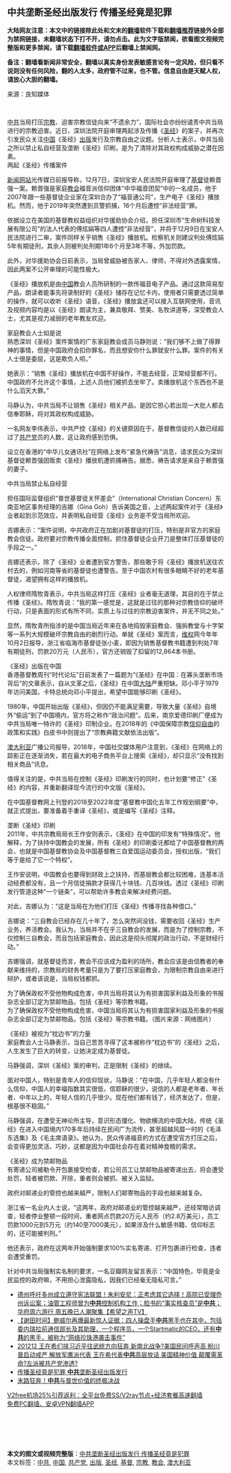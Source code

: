  <h2>中共垄断圣经出版发行 传播圣经竟是犯罪</h2> <p class="notice"><b>大陆网友注意：本文中的链接除此处和文末的<a href="https://github.com/bannedbook/fanqiang" >翻墙</a>软件下载和<a href="https://github.com/killgcd/justmysocks/blob/master/README.md">翻墙推荐</a>链接外全部为禁网链接，未翻墙状态下打不开，请勿点击。此为文字版禁闻，欲看图文视频完整版和更多禁闻，请下载<a href="https://github.com/bannedbook/fanqiang">翻墙软件或APP</a>后翻墙上禁闻网。</p><p>备注：翻墙看新闻非常安全，翻墙以真实身份发表敏感言论有一定风险，但只看不说则没有任何风险，翻的人太多，政府管不过来，也不管。信息自由是天赋人权，请放心大胆的翻墙。</b></p>  <div class="entry"> <p>来源：良知媒体</p> <p></br></p> <p><a href="https://www.bannedbook.org/bnews/tag/%e4%b8%ad%e5%85%b1/" class="st_tag internal_tag" rel="tag" title="标签 中共 下的日志">中共</a>当局打压<a href="https://www.bannedbook.org/bnews/tag/%e5%ae%97%e6%95%99/" class="st_tag internal_tag" rel="tag" title="标签 宗教 下的日志">宗教</a>、迫害宗教信徒向来“不遗余力”，国际社会亦纷纷谴责中共当局进行的宗教迫害。近日，深圳法院开庭审理两起涉及传播《<a href="https://www.bannedbook.org/bnews/tag/%e5%9c%a3%e7%bb%8f/" class="st_tag internal_tag" rel="tag" title="标签 圣经 下的日志">圣经</a>》的案子，并再次引发民众关注<span class='wp_keywordlink_affiliate'><a href="https://www.bannedbook.org/" title="中国" target="_blank">中国</a></span>《圣经》<a href="https://www.bannedbook.org/bnews/tag/%E5%87%BA%E7%89%88/" class="st_tag internal_tag" rel="tag" title="标签 出版 下的日志">出版</a>发行及宗教自由之议题。分析人士表示，中共当局之所以禁止私自经营及垄断《圣经》印刷，是为了清除对其政权构成威胁之潜在因素。<br />两起《圣经》传播案件</p> <p><span class='wp_keywordlink_affiliate'><a href="https://www.bannedbook.org/" title="新闻网站">新闻网站</a></span>光传媒日前报导称，12月7日，深圳宝安人民法院开庭审理了<a href="https://www.bannedbook.org/bnews/tag/%E5%9F%BA%E7%9D%A3/" class="st_tag internal_tag" rel="tag" title="标签 基督 下的日志">基督</a>徒赖晋强一案。赖晋强是家庭<a href="https://www.bannedbook.org/bnews/tag/%E6%95%99%E4%BC%9A/" class="st_tag internal_tag" rel="tag" title="标签 教会 下的日志">教会</a>福音派信仰团体“中华福音团契”中的一名成员，他于2007年跟一些基督徒企业家在深圳合办了“福音通公司”，生产电子《圣经》播放机。然而，他于2019年突然遭到员警抓捕，16个月后遭控“非法经营”罪。</p> <p>依据设立在美国的基督教权益组织对华援助协会介绍，担任深圳市“生命树科技发展有限公司”的法人代表的傅炫娟等四人遭控“非法经营”，并将于12月9日在宝安人民法院进行二审，案件同样关乎销售《圣经》播放机。检察机关则建议判处傅炫娟5年有期徒刑，其余人则被判处刑期1年6个月至3年不等，外加罚款。</p> <p>此外，对华援助协会日前表示，当局曾威胁被告家人、律师，不得对外透露案情，因此两案不公开审理的可能性极大。</p> <p>《圣经》播放机是由<a href="https://www.bannedbook.org/bnews/tag/%E4%B8%AD%E5%9B%BD/" class="st_tag internal_tag" rel="tag" title="标签 中国 下的日志">中国</a>教会人员所研制的一款传福音电子产品。通过这款简易型产品，朗读者能事先将录制好的《圣经》储存在记忆卡内，使用者只需要透过简单的操作，就可以收听《圣经》语音，《圣经》播放盒还可以接入互联网使用，音讯及视频内容均是以《圣经》朗读为主，兼具敬拜、赞美、名牧讲道等，深受教会人士，尤其是视力减弱的老年教友欢迎。</p> <p>家庭教会人士如是说<br />熟悉深圳《圣经》案件案情的广东家庭教会成员马静则说：“我们够不上做了得罪神的事情，但是中国政府会扣你罪名，而且想安你什么罪就安什么罪。案件的有关人士很是委屈，这是欺负人呗。”</p> <p>她表示：“销售《圣经》播放机在中国不好操作，不能去经营，正常经营都不行。中国政府不允许这个事情，上述人员他们被抓去坐牢了。卖播放机这个东西也不是什么滔天大罪。”</p>  <p>马静认为，中共当局不让销售《圣经》相关产品，是因它担心若出现一大批人都去信奉耶稣，将对其政权构成威胁。</p> <p>一名网友李伟表示，中共严控《圣经》的关键原因在于，基督教信徒的人数已经超过了<a href="https://www.bannedbook.org/bnews/tag/%e5%85%b1%e4%ba%a7%e5%85%9a/" class="st_tag internal_tag" rel="tag" title="标签 共产党 下的日志">共产党</a>员的人数，这让政府感到恐惧。</p> <p>设立在香港的“中华儿女通讯社”在网络上发布“紧急代祷告”消息，请求民众为深圳基督徒赖晋强因贩卖《圣经》播放机遭抓捕祷告。据悉，祷告请求是来自于赖晋强的妻子。</p> <p>中共当局禁止私自经营</p> <p>担任国际监督组织“普世基督徒关怀差会”（International Christian Concern）东南亚地区事务经理的吉娜（Gina Goh）告诉美国之音，上述两起案件对于《圣经》业者起到示范效应，并表明私自经营《圣经》业务是不受当局所欢迎。</p> <p>吉娜表示：“案件说明，中共政府正在加剧对基督徒的打压，特别是非官方的家庭教会信徒。政府要对宗教传播全面控制，抓住基督徒企业开刀是整体打压基督徒的手段之一。”</p> <p>吉娜还表示，除了《圣经》业者遭到官方警告，那些敢于将《圣经》播放机送往农村去的，例如河南等省的基督徒也遭警告。至于中国农村有很多眼睛不好的老年基督徒，渴望拥有这样的播放机。</p> <p>人权律师隋牧青表示，中共当局这样打压《圣经》业者毫无道理，其目的在于禁止传播《圣经》。隋牧青说：“我的第一感觉是，这就是过往的那种对宗教信仰的破坏行动，只是表面的形式有所不同，实质上与过往的宗教迫害案件，并无不同之处。”</p> <p>显然，隋牧青所指涉的是中国当局近年来在各地捣毁家庭教会、强拆教堂与十字架等一系列大规模破坏宗教自由的剧烈行动。单就《圣经》案而言，<span class='wp_keywordlink_affiliate'><a href="https://www.bannedbook.org/bnews/weiquan/" title="维权" target="_blank">维权</a></span>网今年年10月2日报导，浙江省临海市基督徒张小麦，即因为销售基督教书籍遭到判处7年有期徒刑，罚款20万元（人民币），官方还销毁了扣留的12,864本书册。</p>  <p>《圣经》出版在中国<br />香港基督教周刊“时代论坛”日前发表了一篇题为“《圣经》在中国：在寡头垄断市场背后”的文章表示，自从文革之后，《圣经》在中国<span class='wp_keywordlink_affiliate'><a href="https://www.bannedbook.org/" title="大陆" target="_blank">大陆</a></span>严重短缺。邓小平于1979年访问美国，卡特总统向邓小平提出，希望中国能够印刷《圣经》。</p> <p>1980年，中国开始出版《圣经》，但因仍不能满足需要，导致大量《圣经》自境外“偷运”到了中国境内，官方将之称作“政治问题”。后来，南京爱德印刷厂便成为中共当局唯一特许的《圣经》印制企业。在2018年的《中国保障宗教<span class='wp_keywordlink'><a href="https://www.bannedbook.org/forum11/topic307.html" title="禁片：在中国宗教信仰自由吗？" target="_blank">信仰自由</a></span>的政策和实践》白皮书中则提出了“宗教典籍文献依法出版”。</p> <p><a href="https://www.bannedbook.org/bnews/tag/%e6%be%b3%e5%a4%a7%e5%88%a9%e4%ba%9a/" class="st_tag internal_tag" rel="tag" title="标签 澳大利亚 下的日志">澳大利亚</a>广播公司报导，2018年，中国社交媒体用户注意到，《圣经》在网络上的踪影正在逐渐消失，若在最大的电子商务平台上搜索《圣经》，却只显示“没有找到相关商品”讯息。</p> <p>值得关注的是，中共当局在控制《圣经》印刷发行的同时，也计划要“修正”《圣经》的内容，并重新翻译现今流行的中文版《圣经》。</p> <p>在中国基督教网上刊登的2018至2022年度“基督教中国化五年工作规划纲要”中，就正式提出，要准备着手重译《圣经》，或是编写《圣经》注释。</p> <p>垄断《圣经》印刷<br />2011年，中共宗教局局长王作安则表示，《圣经》在中国的印发有“特殊情况”。他解释，为了扶持中国教会的发展，所有《圣经》的印刷委讬都给了中国基督教的两会，也就是中国基督教协会及中国基督教三自爱国运动委员会，授权出版，“我们等于是给了它一个特权”。</p> <p>王作安说明，中国教会也要得到财政上之扶持，而基层教会都比较困难，连基本活动经费都没有，且一个月信徒捐款才获得几十块钱、几百块钱。透过《圣经》印刷发行管道这种“一个链条”，可以帮助许多教会来解决经费问题。</p> <p>对此，吉娜认为：“这是当局在为他们打压《圣经》传播寻找各种借口。”</p> <p>吉娜说：“三自教会已经存在几十年了，怎么突然间没钱，需要收回《圣经》生产业务，养活教会。我认为，当局并不在乎三自教会的发展，而是为了控制宗教，不仅控制三自教会，而且包括家庭教会，因此这是彻头彻尾的政治行动，不是财经行动。”</p>  <p>吉娜强调，就基督徒而言，教会不应该成为盈利的场所，教会应该是由信教者的奉献来维持的，宗教局的财务考量只是为了要打压家庭教会，为限制宗教自由来进行辩护，或者该说是，当局权钱都抓。</p> <p>为了确保政权不受他物构成危害，中共当局将其认为有损害国家利益及形象的书报杂志全部订定为禁邮物品，包括《圣经》等宗教书籍。<br />为了确保政权不受他物构成危害，中国当局将其认为有损害国家利益及形象的书报杂志全部订定为禁邮物品，包括《圣经》等宗教书籍。（图片来源：网络图片）</p> <p>《圣经》被视为“枕边书”的力量<br />家庭教会人士马静表示，当自己苦苦寻得了这本被称作“枕边书”的《圣经》之后，人生发生了巨大的转变，让她决定成为基督徒。</p> <p>马静强调，深圳《圣经》案的审判，正是限制《圣经》的继续。</p> <p>面对中国人，特别是青年人的信仰现状，马静说：“在中国，几乎年轻人都没有什么信仰，中国人的幸福指数其实很低，信耶稣的很少，说信的人都是老年者、年长者、中年以上的，年轻人信的几乎很少。现在他们都有钱了，经济发达了，但是，根基很不稳固。”</p> <p>马静强调，在遭受无神论所主导，意识形态僵化、物欲横流的中国大陆，传统《圣经》在进入中国境内170多年后持续在民间广为流传，甚至超越风靡一时的《毛泽东选集》及《毛主席语录》。她认为，民众传递福音的方式在遭受官方打压之后，会变得更加灵活、巧妙，这都是因为中国社会存在着对精神食粮的需求。</p> <p>《圣经》成为禁邮物品<br />有寄递公司被勒令开包裹接受检查，若公司员工让禁邮物品被寄递出去，将会遭受处罚，轻者被罚款、开除，重者则会被抓、被关入监狱。</p> <p>政府对邮递业的管控也越来越严，限制人们邮寄物品的手段也越来越复杂。</p> <p>浙江省一名业内人士说，“这两年，政府对邮递业的管控越来越严，还经常暗访调查，轻者停业整顿一段时间，重者网点罚款20万元人民币（约2.8万美元），员工罚款1000元到5万元（约140至7000美元），如果涉及什么敏感书籍、信仰标志的，还可能被判刑。”</p>  <p>他还表示，政府在这两年开始强制要求100%实名寄递、打开包裹进行检查，违者会遭受重罚。</p> <p>针对中共当局强制实名制的要求，一名豆瓣网友留言表示：“中国特色，毕竟是全民监控的政府嘛，不用担心泄露隐私，因我们已经毫无隐私可言。”</p> <ul class='op-related-articles' title='相关阅读'> <li><a href='https://www.bannedbook.org/bnews/cbnews/20201212/1446469.html' target='_blank'>德州呼吁多州成立遵守宪法联盟！朱利安尼：正考虑其它选择！高院已受理乔州诉讼案；油管工程师曾为<b>中共</b>控制机构工作；脸书的“事实核查员”是<b>中共</b>；华府周六游行 周五晚已人潮聚集【希望之声TV】</a></li> <li><a href='https://www.bannedbook.org/bnews/bannedvideo/20201212/1446468.html' target='_blank'>【谢田时间】鲍威尔再爆最新惊人证据：四人操盘手<b>中共</b>黑手也在其中，包括委内瑞拉前通信部长及其助理，一个程序员，一个Startmatic的CEO，还有<b>中共</b>的黑手，被称为“网络珍珠港袭击事件”</a></li> <li><a href='https://www.bannedbook.org/bnews/cbnews/20201212/1446451.html' target='_blank'>201212 王在希们挟习近平往武统方向狂奔  新南北战争?美国民间呼声高 盼川普启动戒严  解放军鹰派代表 王在希代表<b>中共</b>高层放话  美国精神价值 颠覆需革命?左派被共产党渗透?</a></li> <li><a href='https://www.bannedbook.org/bnews/cnnews/20201212/1446449.html' target='_blank'>传播圣经竟是犯罪 <b>中共</b>垄断圣经出版发行</a></li> <li><a href='https://www.bannedbook.org/bnews/comments/20201212/1446447.html' target='_blank'>末路狂奔！<b>中共</b>与普世价值的终极决战</a></li> </ul> <p class="texttj"> <a href="https://github.com/bannedbook/fanqiang/wiki/V2ray%E6%9C%BA%E5%9C%BA" target="_blank">V2free机场25%引荐返利：全平台免费SS/V2ray节点+经济套餐高速翻墙</a><br/> <a href="https://github.com/bannedbook/fanqiang/wiki/%E7%A6%81%E9%97%BB%E7%BD%91%E5%AE%89%E5%8D%93%E7%BF%BB%E5%A2%99%E6%96%B0%E9%97%BBAPP" target="_blank">免费PC翻墙、安卓VPN翻墙APP</a></p><p></br></br><br /> </br></p><a name='sharetosocial'></a>       <div><b>本文的图文或视频完整版</b>：<a href='https://www.bannedbook.org/bnews/cbnews/20201212/1446472.html'>中共垄断圣经出版发行 传播圣经竟是犯罪</a></div>  </div><!--END ENTRY--> <div class="postfooter"> <div>本文标签：<a href="https://www.bannedbook.org/bnews/tag/%e4%b8%ad%e5%85%b1/" rel="tag">中共</a>, <a href="https://www.bannedbook.org/bnews/tag/%E4%B8%AD%E5%9B%BD/" rel="tag">中国</a>, <a href="https://www.bannedbook.org/bnews/tag/%e5%85%b1%e4%ba%a7%e5%85%9a/" rel="tag">共产党</a>, <a href="https://www.bannedbook.org/bnews/tag/%E5%87%BA%E7%89%88/" rel="tag">出版</a>, <a href="https://www.bannedbook.org/bnews/tag/%e5%9c%a3%e7%bb%8f/" rel="tag">圣经</a>, <a href="https://www.bannedbook.org/bnews/tag/%E5%9F%BA%E7%9D%A3/" rel="tag">基督</a>, <a href="https://www.bannedbook.org/bnews/tag/%e5%ae%97%e6%95%99/" rel="tag">宗教</a>, <a href="https://www.bannedbook.org/bnews/tag/%E6%95%99%E4%BC%9A/" rel="tag">教会</a>, <a href="https://www.bannedbook.org/bnews/tag/%e6%be%b3%e5%a4%a7%e5%88%a9%e4%ba%9a/" rel="tag">澳大利亚</a></div>  </div><!--END POSTFOOTER--> 